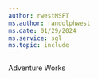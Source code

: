 ```yaml
---
author: rwestMSFT
ms.author: randolphwest
ms.date: 01/29/2024
ms.service: sql
ms.topic: include
---
```

 Adventure Works 
